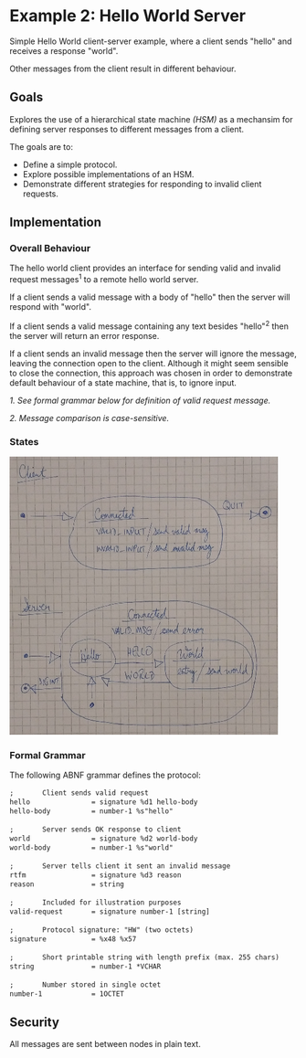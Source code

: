 # Example 2: Hello World Server

Simple Hello World client-server example, where a client sends "hello" and receives a response "world". 

Other messages from the client result in different behaviour.

## Goals

Explores the use of a hierarchical state machine *(HSM)* as a mechansim for defining server responses to different messages from a client.

The goals are to:

+ Define a simple protocol.
+ Explore possible implementations of an HSM.
+ Demonstrate different strategies for responding to invalid client requests.

## Implementation

### Overall Behaviour

The hello world client provides an interface for sending valid and invalid request
messages<sup>1</sup> to a remote hello world server.

If a client sends a valid message with a body of "hello" then the server will 
respond with "world".

If a client sends a valid message containing any text besides "hello"<sup>2</sup> 
then the server will return an error response.

If a client sends an invalid message then the server will ignore the message,
leaving the connection open to the client. Although it might seem sensible to close 
the connection, this approach was chosen in order to demonstrate default behaviour
of a state machine, that is, to ignore input.

*1. See formal grammar below for definition of valid request message.*

*2. Message comparison is case-sensitive.*

### States

![client & server state diagrams](../images/HelloWorldServer-StateDiagrams.png)

### Formal Grammar

The following ABNF grammar defines the protocol:

```abnf
;       Client sends valid request
hello               = signature %d1 hello-body
hello-body          = number-1 %s"hello"

;       Server sends OK response to client
world               = signature %d2 world-body
world-body          = number-1 %s"world"

;       Server tells client it sent an invalid message
rtfm                = signature %d3 reason
reason              = string

;       Included for illustration purposes
valid-request       = signature number-1 [string]

;       Protocol signature: "HW" (two octets)
signature           = %x48 %x57

;       Short printable string with length prefix (max. 255 chars)
string              = number-1 *VCHAR

;       Number stored in single octet
number-1            = 1OCTET
```

## Security

All messages are sent between nodes in plain text.


